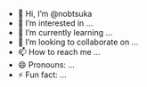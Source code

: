 
- 👋 Hi, I’m @nobtsuka
- 👀 I’m interested in ...
- 🌱 I’m currently learning ...
- 💞️ I’m looking to collaborate on ...
- 📫 How to reach me ...
- 😄 Pronouns: ...
- ⚡ Fun fact: ...

<!---
nobtsuka/nobtsuka is a ✨ special ✨ repository because its `README.md` (this file) appears on your GitHub profile.
You can click the Preview link to take a look at your changes.
--->
